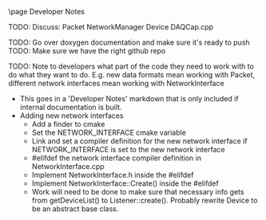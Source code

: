 \page Developer Notes

TODO: Discuss:
  Packet
  NetworkManager
  Device
  DAQCap.cpp

TODO: Go over doxygen documentation and make sure it's ready to push
TODO: Make sure we have the right github repo

TODO: Note to developers what part of the code they need to work with to
do what they want to do. E.g. new data formats mean working with Packet, 
different network interfaces mean working with NetworkInterface
  - This goes in a 'Developer Notes' markdown that is only included if
    internal documentation is built.
  - Adding new network interfaces
      - Add a finder to cmake
      - Set the NETWORK_INTERFACE cmake variable
      - Link and set a compiler definition for the new network interface
        if NETWORK_INTERFACE is set to the new network interface
      - #elifdef the network interface compiler definition in 
        NetworkInterface.cpp
      - Implement NetworkInterface.h inside the #elifdef
      - Implement NetworkInterface::Create() inside the #elifdef
      - Work will need to be done to make sure that necessary info gets from
        getDeviceList() to Listener::create(). Probably rewrite Device to be
        an abstract base class.